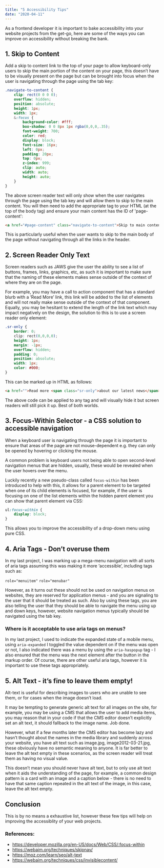 ```yaml
---
title: "5 Accessibility Tips"
date: "2020-04-11"
---
```


As a frontend developer it is important to bake accessibility into your website projects from the get-go, here are some of the ways you can improve on accessibility without breaking the bank.

<h2>1. Skip to Content</h2>

Add a skip to content link to the top of your page to allow keyboard-only users to skip the main portion of the content on your page, this doesn’t have to be visually present on the page but can be brought into focus when the user is navigating through the page using the tab key:

```scss
.navigate-to-content {
    clip: rect(0 0 0 0);
    overflow: hidden;
    position: absolute;
    height: 1px;
    width: 1px;
    &:focus {
        background-color: #fff;
        box-shadow: 0 0 8px 1px rgba(0,0,0,.35);
        font-weight: 700;
        color: red;
        display: block;
        font-size: 16px;
        left: 0px;
        padding: 20px;
        top: 0px;
        z-index: 999;
        clip: auto;
        width: auto;
        height: auto;
    }
}
```

The above screen reader text will only show when the user navigates through the page using the tab key and will allow them to skip to the main content. You will then need to add the appropriate tag to your HTML (at the top of the body tag) and ensure your main content has the ID of 'page-content':

```html
<a href="#page-content" class="navigate-to-content">Skip to main content</a>
```

This is particularly useful when the user wants to skip to the main body of the page without navigating through all the links in the header.

<h2>2. Screen Reader Only Text</h2>

Screen readers such as JAWS give the user the ability to see a list of buttons, frames, links, graphics, etc, as such it is important to make sure that the naming of these elements makes sense outside of the context of where they are on the page.

For example, you may have a call to action component that has a standard blurb with a ‘Read More’ link, this link will be added to the list of elements and will not really make sense outside of the context of that component. Equally, you may be hesitant to extend the length of the link text which may impact negatively on the design, the solution to this is to use a screen reader only element:

```css
.sr-only {
    border: 0;
    clip: rect(0,0,0,0);
    height: 1px;
    margin: -1px;
    overflow: hidden;
    padding: 0;
    position: absolute;
    width: 1px;
    color: #000;
}
```

This can be marked up in HTML as follows:

```html
<a href="">Read more <span class="sr-only">about our latest news</span></a>
```

The above code can be applied to any tag and will visually hide it but screen readers will still pick it up. Best of both worlds.

<h2>3. Focus-Within Selector - a CSS solution to accessible navigation</h2>

When a keyboard user is navigating through the page it is important to ensure that areas of the page are not mouse-dependent e.g. they can only be opened by hovering or clicking the mouse.

A common problem is keyboard users not being able to open second-level navigation menus that are hidden, usually, these would be revealed when the user hovers over the menu.

Luckily recently a new pseudo-class called ```focus-within``` has been introduced to help with this, it allows for a parent element to be targeted when one of its child elements is focused, for example, if the user is focusing on one of the list elements within the hidden parent element you can show that parent element via CSS:

```css
ul:focus-within {
    display: block;
}
```
This allows you to improve the accessibility of a drop-down menu using pure CSS.

<h2>4. Aria Tags - Don’t overuse them</h2>

In my last project, I was marking up a mega-menu navigation with all sorts of aria tags assuming this was making it more ‘accessible’, including tags such as:

```role="menuitem"```
```role="menubar"```

However, as it turns out these should not be used on navigation menus on websites, they are reserved for application menus - and you are signaling to the user that it should be treated as such. Also by using these tags, you are also telling the user that they should be able to navigate the menu using up and down keys, however, website navigation menus typically should be navigated using the tab key.

<h3>Where is it acceptable to use aria tags on menus?</h3>

In my last project, I used to indicate the expanded state of a mobile menu, using ```aria-expanded``` I toggled the value dependent on if the menu was open or not, I also indicated there was a menu by using the ```aria-haspopup``` tag - I also ensured that the menu was the next element after the button in the markup order. Of course, there are other useful aria tags, however it is important to use these tags appropriately. 

<h2>5. Alt Text - it’s fine to leave them empty!</h2>

Alt-text is useful for describing images to users who are unable to see them, or for cases when the image doesn’t load.

It may be tempting to generate generic alt text for all images on the site, for example, you may be using a CMS that allows the user to add media items, you may reason that in your code if that the CMS editor doesn’t explicitly set an alt text, it should fallback to the image name. Job done.

However, what if a few months later the CMS editor has become lazy and hasn’t thought about the names in the media library and suddenly across your website, you have alt text such as image.jpg, image2012-03-21.jpg, these obviously have no semantic meaning to anyone. It is far better to leave the alt text empty in these scenarios, as the screen reader will treat them as having no visual value.

This doesn’t mean you should never have alt text, but to only use alt text when it aids the understanding of the page, for example, a common design pattern is a card with an image and a caption below - there is no need to have that same caption repeated in the alt text of the image, in this case, leave the alt text empty.

<h2>Conclusion</h2>

This is by no means a exhaustive list, however these few tips will help on improving the accessiblity of your web projects.

<h3>References:</h3>

<ul>
    <li><a href="https://developer.mozilla.org/en-US/docs/Web/CSS/:focus-within">https://developer.mozilla.org/en-US/docs/Web/CSS/:focus-within</a></li>
    <li><a href="https://webaim.org/techniques/skipnav/">https://webaim.org/techniques/skipnav/</a></li>
    <li><a href="https://moz.com/learn/seo/alt-text/">https://moz.com/learn/seo/alt-text</a></li>
    <li><a href="https://webaim.org/techniques/css/invisiblecontent/">https://webaim.org/techniques/css/invisiblecontent/</a></li>
</ul>